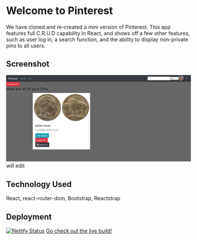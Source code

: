 # Welcome to Pinterest

We have cloned and re-created a mini version of Pinterest. This app features full C.R.U.D capability in React, and shows off a few other features, such as user log in, a search function, and the ability to display non-private pins to all users.

## Screenshot
![image](./images/scrncap.png)
will edit

## Technology Used

React, react-router-dom, Bootstrap, Reactstrap

## Deployment 

[![Netlify Status](https://api.netlify.com/api/v1/badges/a6d5da99-a56c-4907-828c-260d2228f93e/deploy-status)](https://app.netlify.com/sites/zen-liskov-01f8ce/deploys)
[Go check out the live build!](https://zen-liskov-01f8ce.netlify.app/pins)
